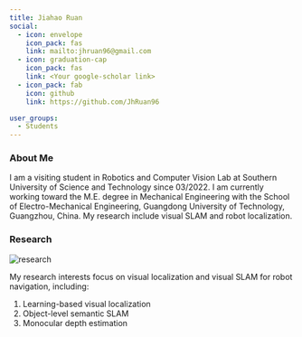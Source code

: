 ```yaml
---
title: Jiahao Ruan
social:
  - icon: envelope 
    icon_pack: fas
    link: mailto:jhruan96@gmail.com
  - icon: graduation-cap 
    icon_pack: fas
    link: <Your google-scholar link>
  - icon_pack: fab
    icon: github
    link: https://github.com/JhRuan96

user_groups:
  - Students
---
```

### About Me
I am a visiting student in Robotics and Computer Vision Lab at Southern University of Science and Technology since 03/2022. I am currently working toward the M.E. degree in  Mechanical Engineering with the School of Electro-Mechanical Engineering, Guangdong University of Technology, Guangzhou, China. My research include visual SLAM and robot localization.

### Research
![research](authors_research/jiahao_ruan.gif "Research Introduction")

My research interests focus on visual localization and visual SLAM for robot navigation, including:

1. Learning-based visual localization
2. Object-level semantic SLAM 
3. Monocular depth estimation



